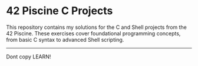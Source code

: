 # 42 Piscine C Projects

This repository contains my solutions for the C and Shell projects from the 42 Piscine. These exercises cover foundational programming concepts, from basic C syntax to advanced Shell scripting.

---

Dont copy LEARN!
